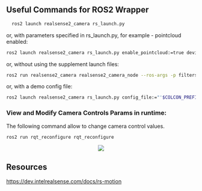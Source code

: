## Useful Commands for ROS2 Wrapper

```bash
  ros2 launch realsense2_camera rs_launch.py
```
or, with parameters specified in rs_launch.py, for example - pointcloud enabled:
```bash
ros2 launch realsense2_camera rs_launch.py enable_pointcloud:=true device_type:=d435
```
or, without using the supplement launch files:
```bash
ros2 run realsense2_camera realsense2_camera_node --ros-args -p filters:=colorizer
```
or, with a demo config file:
```bash
ros2 launch realsense2_camera rs_launch.py config_file:="'$COLCON_PREFIX_PATH/realsense2_camera/share/realsense2_camera/config/d435i.yaml'"
```

### View and Modify Camera Controls Params in runtime:
The following command allow to change camera control values.
```bash
ros2 run rqt_reconfigure rqt_reconfigure
```
<p align="center"><img src="https://user-images.githubusercontent.com/40540281/122672659-6f458b80-d1d5-11eb-9262-545d2073e1da.png" /></p>


## Resources

https://dev.intelrealsense.com/docs/rs-motion

